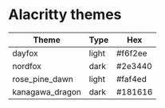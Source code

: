 # Alacritty themes

| Theme            | Type          | Hex         |
|------------------|---------------|-------------|
| dayfox           | light         | #f6f2ee     |
| nordfox          | dark          | #2e3440     |
| rose_pine_dawn   | light         | #faf4ed     |
| kanagawa_dragon  | dark          | #181616     |
